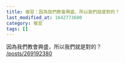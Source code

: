 ```yaml
---
title: 複習：因為我們教會興盛，所以我們就是對的？
last_modified_at: 1642773600
category: 複習
tags: []
---
```


<p>因為我們教會興盛，所以我們就是對的？<br>
<a href="/posts/269192380" target="_blank">/posts/269192380</a></p>

<p>&nbsp;</p>

